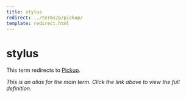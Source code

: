 ```yaml
---
title: stylus
redirect: ../terms/p/pickup/
template: redirect.html
---
```


# stylus

This term redirects to [Pickup](../terms/p/pickup/).

*This is an alias for the main term. Click the link above to view the full definition.*

